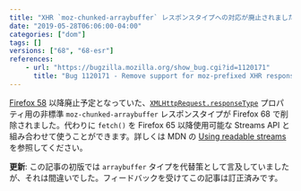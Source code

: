 ```yaml
---
title: "XHR `moz-chunked-arraybuffer` レスポンスタイプへの対応が廃止されました"
date: "2019-05-28T06:06:00-04:00"
categories: ["dom"]
tags: []
versions: ["68", "68-esr"]
references:
    - url: "https://bugzilla.mozilla.org/show_bug.cgi?id=1120171"
      title: "Bug 1120171 - Remove support for moz-prefixed XHR responseTypes (moz-blob, moz-chunked-text, and moz-chunked-arraybuffer)"
---
```

[Firefox 58](https://www.fxsitecompat.dev/ja/docs/2017/prefixed-xmlhttprequest-response-types-including-moz-blob-are-no-longer-supported/) 以降廃止予定となっていた、[`XMLHttpRequest.responseType`](https://developer.mozilla.org/docs/Web/API/XMLHttpRequest/responseType) プロパティ用の非標準 `moz-chunked-arraybuffer` レスポンスタイプが Firefox 68 で削除されました。代わりに `fetch()` を Firefox 65 以降使用可能な Streams API と組み合わせて使うことができます。詳しくは MDN の [Using readable streams](https://developer.mozilla.org/docs/Web/API/Streams_API/Using_readable_streams) を参照してください。

**更新**: この記事の初版では `arraybuffer` タイプを代替策として言及していましたが、それは間違いでした。フィードバックを受けてこの記事は訂正済みです。
